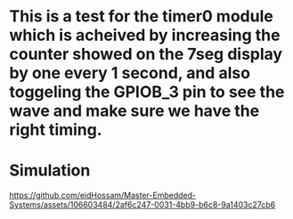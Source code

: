 # This is a test for the timer0 module which is acheived by increasing the counter showed on the 7seg display by one every 1 second, and also toggeling the GPIOB_3 pin to see the wave and make sure we have the right timing.

# Simulation


https://github.com/eidHossam/Master-Embedded-Systems/assets/106603484/2af6c247-0031-4bb9-b6c8-9a1403c27cb6

